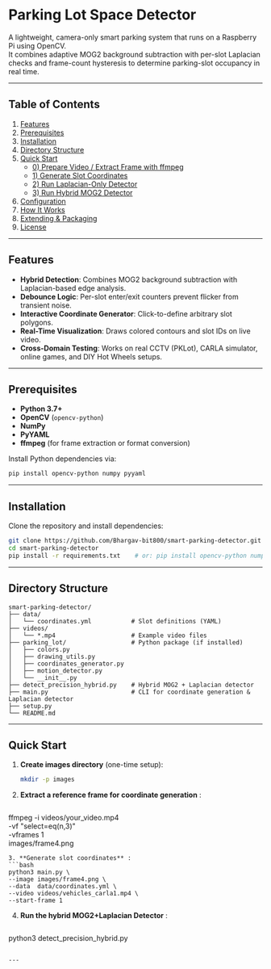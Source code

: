 # Parking Lot Space Detector

A lightweight, camera-only smart parking system that runs on a Raspberry Pi using OpenCV.  
It combines adaptive MOG2 background subtraction with per-slot Laplacian checks and frame-count hysteresis to determine parking-slot occupancy in real time.

---

## Table of Contents

1. [Features](#features)  
2. [Prerequisites](#prerequisites)  
3. [Installation](#installation)  
4. [Directory Structure](#directory-structure)  
5. [Quick Start](#quick-start)  
   - [0) Prepare Video / Extract Frame with ffmpeg](#0-prepare-video--extract-frame-with-ffmpeg)  
   - [1) Generate Slot Coordinates](#1-generate-slot-coordinates)  
   - [2) Run Laplacian-Only Detector](#2-run-laplacian-only-detector)  
   - [3) Run Hybrid MOG2 Detector](#3-run-hybrid-mog2-detector)  
6. [Configuration](#configuration)  
7. [How It Works](#how-it-works)  
8. [Extending & Packaging](#extending--packaging)  
9. [License](#license)  

---

## Features

- **Hybrid Detection**: Combines MOG2 background subtraction with Laplacian-based edge analysis.  
- **Debounce Logic**: Per-slot enter/exit counters prevent flicker from transient noise.  
- **Interactive Coordinate Generator**: Click-to-define arbitrary slot polygons.  
- **Real-Time Visualization**: Draws colored contours and slot IDs on live video.  
- **Cross-Domain Testing**: Works on real CCTV (PKLot), CARLA simulator, online games, and DIY Hot Wheels setups.  

---

## Prerequisites

- **Python 3.7+**  
- **OpenCV** (`opencv-python`)  
- **NumPy**  
- **PyYAML**  
- **ffmpeg** (for frame extraction or format conversion)

Install Python dependencies via:

```bash
pip install opencv-python numpy pyyaml
```

---


## Installation

Clone the repository and install dependencies:

```bash
git clone https://github.com/Bhargav-bit800/smart-parking-detector.git
cd smart-parking-detector
pip install -r requirements.txt    # or: pip install opencv-python numpy pyyaml
```

---

## Directory Structure

```text
smart-parking-detector/
├── data/
│   └── coordinates.yml           # Slot definitions (YAML)
├── videos/
│   └── *.mp4                     # Example video files
├── parking_lot/                  # Python package (if installed)
│   ├── colors.py
│   ├── drawing_utils.py
│   ├── coordinates_generator.py
│   ├── motion_detector.py
│   └── __init__.py
├── detect_precision_hybrid.py    # Hybrid MOG2 + Laplacian detector
├── main.py                       # CLI for coordinate generation & Laplacian detector
├── setup.py
└── README.md
```
---
## Quick Start

1. **Create images directory** (one-time setup):
   ```bash
   mkdir -p images
   ```
2. **Extract a reference frame for coordinate generation** :
   ```bash
 ffmpeg -i videos/your_video.mp4 \
       -vf "select=eq(n\,3)" \
       -vframes 1 \
       images/frame4.png
   ```
3. **Generate slot coordinates** :
   ```bash
python3 main.py \
  --image images/frame4.png \
  --data  data/coordinates.yml \
  --video videos/vehicles_carla1.mp4 \
  --start-frame 1
   ```

4. **Run the hybrid MOG2+Laplacian Detector** :
   ```bash
python3 detect_precision_hybrid.py

   ```

---
   

   







